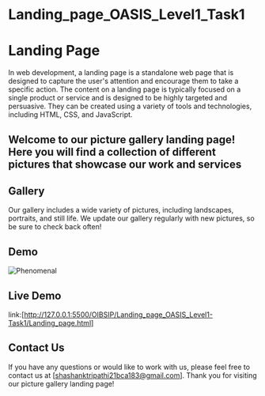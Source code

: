 # Landing_page_OASIS_Level1_Task1
# Landing Page
In web development, a landing page is a standalone web page that is designed to capture the user's attention and encourage them to take a specific action.
The content on a landing page is typically focused on a single product or service and is designed to be highly targeted and persuasive.
They can be created using a variety of tools and technologies, including HTML, CSS, and JavaScript.

## Welcome to our picture gallery landing page! Here you will find a collection of different pictures that showcase our work and services


## Gallery
Our gallery includes a wide variety of pictures, including landscapes, portraits, and still life. We update our gallery regularly with new pictures, so be sure to check back often!

## Demo

![Phenomenal](https://github.com/Shashanktriathi1703/Landing_page_OASIS_Level1-Task1/assets/105815482/7454dc59-31ff-40ce-8f4b-ff60eed5fc6d)

## Live Demo

link:[http://127.0.0.1:5500/OIBSIP/Landing_page_OASIS_Level1-Task1/Landing_page.html]


## Contact Us
If you have any questions or would like to work with us, please feel free to contact us at [shashanktripathi21bca183@gmail.com]. Thank you for visiting our picture gallery landing page!
